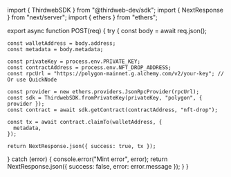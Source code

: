 import { ThirdwebSDK } from "@thirdweb-dev/sdk";
import { NextResponse } from "next/server";
import { ethers } from "ethers";

export async function POST(req) {
  try {
    const body = await req.json();

    const walletAddress = body.address;
    const metadata = body.metadata;

    const privateKey = process.env.PRIVATE_KEY;
    const contractAddress = process.env.NFT_DROP_ADDRESS;
    const rpcUrl = "https://polygon-mainnet.g.alchemy.com/v2/your-key"; // Or use QuickNode

    const provider = new ethers.providers.JsonRpcProvider(rpcUrl);
    const sdk = ThirdwebSDK.fromPrivateKey(privateKey, "polygon", { provider });
    const contract = await sdk.getContract(contractAddress, "nft-drop");

    const tx = await contract.claimTo(walletAddress, {
      metadata,
    });

    return NextResponse.json({ success: true, tx });
  } catch (error) {
    console.error("Mint error", error);
    return NextResponse.json({ success: false, error: error.message });
  }
}
